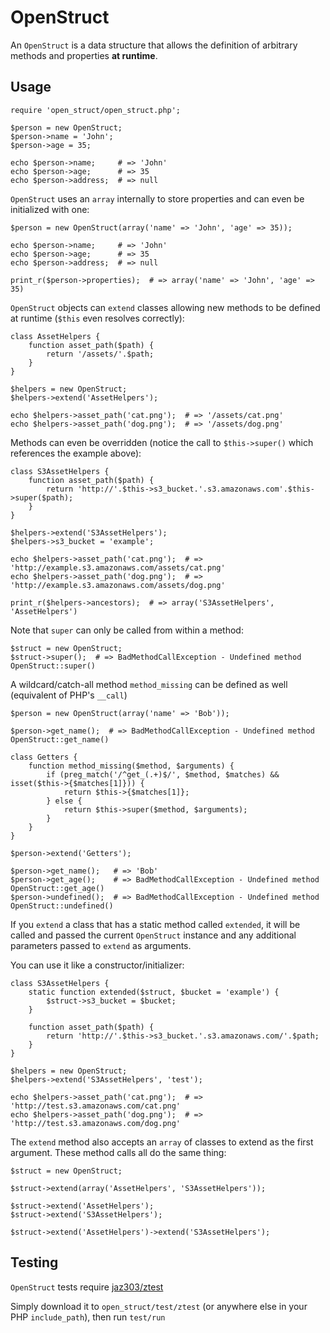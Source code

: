 # OpenStruct

An `OpenStruct` is a data structure that allows the definition of arbitrary methods and properties **at runtime**.

## Usage

    require 'open_struct/open_struct.php';

    $person = new OpenStruct;
    $person->name = 'John';
    $person->age = 35;

    echo $person->name;     # => 'John'
    echo $person->age;      # => 35
    echo $person->address;  # => null

`OpenStruct` uses an `array` internally to store properties and can even be initialized with one:

    $person = new OpenStruct(array('name' => 'John', 'age' => 35));

    echo $person->name;     # => 'John'
    echo $person->age;      # => 35
    echo $person->address;  # => null

    print_r($person->properties);  # => array('name' => 'John', 'age' => 35)

`OpenStruct` objects can `extend` classes allowing new methods to be defined at runtime (`$this` even resolves correctly):

    class AssetHelpers {
        function asset_path($path) {
            return '/assets/'.$path;
        }
    }

    $helpers = new OpenStruct;
    $helpers->extend('AssetHelpers');

    echo $helpers->asset_path('cat.png');  # => '/assets/cat.png'
    echo $helpers->asset_path('dog.png');  # => '/assets/dog.png'

Methods can even be overridden (notice the call to `$this->super()` which references the example above):

    class S3AssetHelpers {
        function asset_path($path) {
            return 'http://'.$this->s3_bucket.'.s3.amazonaws.com'.$this->super($path);
        }
    }

    $helpers->extend('S3AssetHelpers');
    $helpers->s3_bucket = 'example';

    echo $helpers->asset_path('cat.png');  # => 'http://example.s3.amazonaws.com/assets/cat.png'
    echo $helpers->asset_path('dog.png');  # => 'http://example.s3.amazonaws.com/assets/dog.png'

    print_r($helpers->ancestors);  # => array('S3AssetHelpers', 'AssetHelpers')

Note that `super` can only be called from within a method:

    $struct = new OpenStruct;
    $struct->super();  # => BadMethodCallException - Undefined method OpenStruct::super()

A wildcard/catch-all method `method_missing` can be defined as well (equivalent of PHP's `__call`)

    $person = new OpenStruct(array('name' => 'Bob'));

    $person->get_name();  # => BadMethodCallException - Undefined method OpenStruct::get_name()

    class Getters {
        function method_missing($method, $arguments) {
            if (preg_match('/^get_(.+)$/', $method, $matches) && isset($this->{$matches[1]})) {
                return $this->{$matches[1]};
            } else {
                return $this->super($method, $arguments);
            }
        }
    }

    $person->extend('Getters');

    $person->get_name();   # => 'Bob'
    $person->get_age();    # => BadMethodCallException - Undefined method OpenStruct::get_age()
    $person->undefined();  # => BadMethodCallException - Undefined method OpenStruct::undefined()

If you `extend` a class that has a static method called `extended`, it will be called and
passed the current `OpenStruct` instance and any additional parameters passed to `extend` as arguments.

You can use it like a constructor/initializer:

    class S3AssetHelpers {
        static function extended($struct, $bucket = 'example') {
            $struct->s3_bucket = $bucket;
        }

        function asset_path($path) {
            return 'http://'.$this->s3_bucket.'.s3.amazonaws.com/'.$path;
        }
    }

    $helpers = new OpenStruct;
    $helpers->extend('S3AssetHelpers', 'test');

    echo $helpers->asset_path('cat.png');  # => 'http://test.s3.amazonaws.com/cat.png'
    echo $helpers->asset_path('dog.png');  # => 'http://test.s3.amazonaws.com/dog.png'

The `extend` method also accepts an `array` of classes to extend as the first argument. These method calls all do the same thing:

    $struct = new OpenStruct;

    $struct->extend(array('AssetHelpers', 'S3AssetHelpers'));

    $struct->extend('AssetHelpers');
    $struct->extend('S3AssetHelpers');

    $struct->extend('AssetHelpers')->extend('S3AssetHelpers');


## Testing

`OpenStruct` tests require [jaz303/ztest](http://github.com/jaz303/ztest)

Simply download it to `open_struct/test/ztest` (or anywhere else in your PHP `include_path`), then run `test/run`